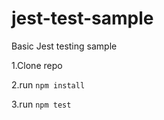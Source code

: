 # jest-test-sample
Basic Jest testing sample

1.Clone repo

2.run <code>npm install</code>

3.run <code>npm test</code>
